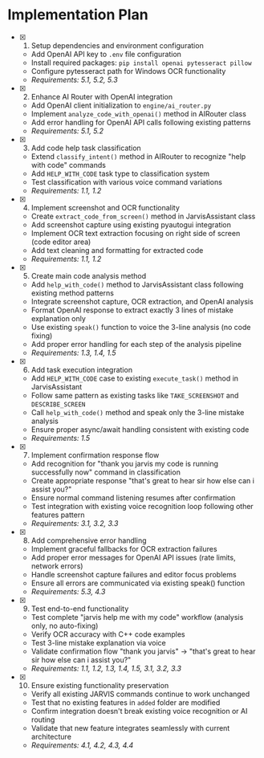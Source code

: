 # Implementation Plan

- [x] 1. Setup dependencies and environment configuration



  - Add OpenAI API key to `.env` file configuration
  - Install required packages: `pip install openai pytesseract pillow`
  - Configure pytesseract path for Windows OCR functionality
  - _Requirements: 5.1, 5.2, 5.3_

- [x] 2. Enhance AI Router with OpenAI integration


  - Add OpenAI client initialization to `engine/ai_router.py`
  - Implement `analyze_code_with_openai()` method in AIRouter class
  - Add error handling for OpenAI API calls following existing patterns
  - _Requirements: 5.1, 5.2_

- [x] 3. Add code help task classification


  - Extend `classify_intent()` method in AIRouter to recognize "help with code" commands
  - Add `HELP_WITH_CODE` task type to classification system
  - Test classification with various voice command variations
  - _Requirements: 1.1, 1.2_

- [x] 4. Implement screenshot and OCR functionality


  - Create `extract_code_from_screen()` method in JarvisAssistant class
  - Add screenshot capture using existing pyautogui integration
  - Implement OCR text extraction focusing on right side of screen (code editor area)
  - Add text cleaning and formatting for extracted code
  - _Requirements: 1.1, 1.2_

- [x] 5. Create main code analysis method


  - Add `help_with_code()` method to JarvisAssistant class following existing method patterns
  - Integrate screenshot capture, OCR extraction, and OpenAI analysis
  - Format OpenAI response to extract exactly 3 lines of mistake explanation only
  - Use existing `speak()` function to voice the 3-line analysis (no code fixing)
  - Add proper error handling for each step of the analysis pipeline
  - _Requirements: 1.3, 1.4, 1.5_

- [x] 6. Add task execution integration


  - Add `HELP_WITH_CODE` case to existing `execute_task()` method in JarvisAssistant
  - Follow same pattern as existing tasks like `TAKE_SCREENSHOT` and `DESCRIBE_SCREEN`
  - Call `help_with_code()` method and speak only the 3-line mistake analysis
  - Ensure proper async/await handling consistent with existing code
  - _Requirements: 1.5_

- [x] 7. Implement confirmation response flow

  - Add recognition for "thank you jarvis my code is running successfully now" command in classification
  - Create appropriate response "that's great to hear sir how else can i assist you?"
  - Ensure normal command listening resumes after confirmation
  - Test integration with existing voice recognition loop following other features pattern
  - _Requirements: 3.1, 3.2, 3.3_

- [x] 8. Add comprehensive error handling


  - Implement graceful fallbacks for OCR extraction failures
  - Add proper error messages for OpenAI API issues (rate limits, network errors)
  - Handle screenshot capture failures and editor focus problems
  - Ensure all errors are communicated via existing speak() function
  - _Requirements: 5.3, 4.3_

- [x] 9. Test end-to-end functionality


  - Test complete "jarvis help me with my code" workflow (analysis only, no auto-fixing)
  - Verify OCR accuracy with C++ code examples
  - Test 3-line mistake explanation via voice
  - Validate confirmation flow "thank you jarvis" → "that's great to hear sir how else can i assist you?"
  - _Requirements: 1.1, 1.2, 1.3, 1.4, 1.5, 3.1, 3.2, 3.3_

- [x] 10. Ensure existing functionality preservation



  - Verify all existing JARVIS commands continue to work unchanged
  - Test that no existing features in `added` folder are modified
  - Confirm integration doesn't break existing voice recognition or AI routing
  - Validate that new feature integrates seamlessly with current architecture
  - _Requirements: 4.1, 4.2, 4.3, 4.4_